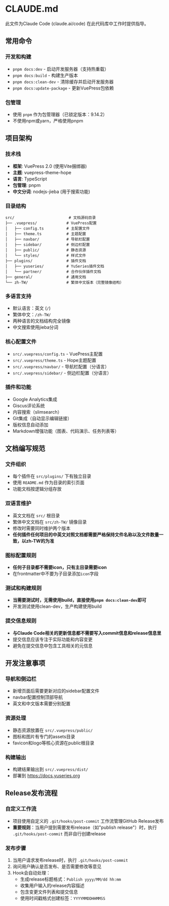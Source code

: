# CLAUDE.md

此文件为Claude Code (claude.ai/code) 在此代码库中工作时提供指导。

## 常用命令

### 开发和构建
- `pnpm docs:dev` - 启动开发服务器（支持热重载）
- `pnpm docs:build` - 构建生产版本
- `pnpm docs:clean-dev` - 清除缓存并启动开发服务器
- `pnpm docs:update-package` - 更新VuePress包依赖

### 包管理
- 使用 `pnpm` 作为包管理器（已锁定版本：9.14.2）
- 不使用npm或yarn，严格使用pnpm

## 项目架构

### 技术栈
- **框架**: VuePress 2.0 (使用Vite捆绑器)
- **主题**: vuepress-theme-hope 
- **语言**: TypeScript
- **包管理**: pnpm
- **中文分词**: nodejs-jieba (用于搜索功能)

### 目录结构
```
src/                        # 文档源码目录
├── .vuepress/             # VuePress配置
│   ├── config.ts          # 主配置文件
│   ├── theme.ts           # 主题配置
│   ├── navbar/            # 导航栏配置
│   ├── sidebar/           # 侧边栏配置
│   ├── public/            # 静态资源
│   └── styles/            # 样式文件
├── plugins/               # 插件文档
│   ├── yuseries/          # YuSeries插件文档
│   └── partner/           # 合作伙伴插件文档
├── general/               # 通用文档
└── zh-TW/                 # 繁体中文版本（完整镜像结构）
```

### 多语言支持
- 默认语言：英文 (`/`)
- 繁体中文：`/zh-TW/`
- 两种语言的文档结构完全镜像
- 中文搜索使用jieba分词

### 核心配置文件
- `src/.vuepress/config.ts` - VuePress主配置
- `src/.vuepress/theme.ts` - Hope主题配置
- `src/.vuepress/navbar/` - 导航栏配置（分语言）
- `src/.vuepress/sidebar/` - 侧边栏配置（分语言）

### 插件和功能
- Google Analytics集成
- Giscus评论系统
- 内容搜索（slimsearch）
- Git集成（自动显示编辑链接）
- 版权信息自动添加
- Markdown增强功能（图表、代码演示、任务列表等）

## 文档编写规范

### 文件组织
- 每个插件在 `src/plugins/` 下有独立目录
- 使用 `README.md` 作为目录的索引页面
- 功能文档按逻辑分组存放

### 双语言维护
- 英文文档在 `src/` 根目录
- 繁体中文文档在 `src/zh-TW/` 镜像目录
- 修改时需要同时维护两个版本
- **任何插件任何项目的中英文对照文档都需要严格保持文件名称以及文件数量一致，以zh-TW的为准**

### 图标配置规则
- **任何子目录都不需要icon，只有主目录需要icon**
- 在frontmatter中不要为子目录添加`icon`字段

### 测试和构建规则
- **当需要测试时，无需使用build，直接使用`pnpm docs:clean-dev`即可**
- 开发测试使用clean-dev，生产构建使用build

### 提交信息规则
- **与Claude Code相关的更新信息都不需要写入commit信息和release信息里**
- 提交信息应该专注于实际功能和内容变更
- 避免在提交信息中包含工具相关的元信息

## 开发注意事项

### 导航和侧边栏
- 新增页面后需要更新对应的sidebar配置文件
- navbar配置控制顶部导航
- 英文和中文版本需要分别配置

### 资源处理
- 静态资源放置在 `src/.vuepress/public/`
- 图标和图片有专门的assets目录
- favicon和logo等核心资源在public根目录

### 构建输出
- 构建结果输出到 `src/.vuepress/dist/`
- 部署到 https://docs.yuseries.org

## Release发布流程

### 自定义工作流
- 项目使用自定义的 `.git/hooks/post-commit` 工作流管理GitHub Release发布
- **重要规则**：当用户提到需要发布release（如"publish release"）时，执行 `.git/hooks/post-commit` 而非自行创建release

### 发布步骤
1. 当用户请求发布release时，执行 `.git/hooks/post-commit`
2. 询问用户确认是否发布、是否需要修改等意见
3. Hook会自动处理：
   - 生成release标题格式：`Publish yyyy/MM/dd hh:mm`
   - 收集用户输入的release内容描述
   - 包含变更文件列表和提交信息
   - 使用时间戳格式创建标签：`YYYYMMDDHHMMSS`
